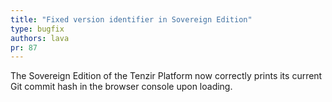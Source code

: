```yaml
---
title: "Fixed version identifier in Sovereign Edition"
type: bugfix
authors: lava
pr: 87
---
```

The Sovereign Edition of the Tenzir Platform now correctly prints its current Git commit hash in the browser console upon loading.
